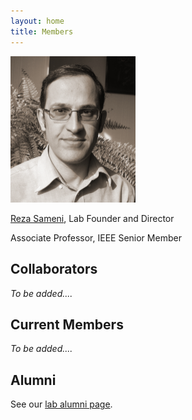 ```yaml
---
layout: home
title: Members
---
```


<img width="200px" src="/assets/photos/rezasameni.jpg">

[Reza Sameni](https://sameni.info), Lab Founder and Director

Associate Professor, IEEE Senior Member

## Collaborators
*To be added....*

## Current Members
*To be added....*

<!---  Researcher | Name & Current Position | Research During Collaboration | Years --->
<!--- ------------ | ------------- | ------------- | ------------- --->
<!--- To be added |  To be added | To be added | To be added --->
<!---  ... |  ... | ... | ... --->

## Alumni
See our [lab alumni page](https://sameni.info/Team/).
